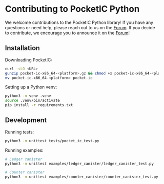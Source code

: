 # Contributing to PocketIC Python

We welcome contributions to the PocketIC Python library! If you have any questions or need help, please reach out to us on the [Forum](https://forum.dfinity.org/).
If you decide to contribute, we encourage you to announce it on the [Forum](https://forum.dfinity.org/)!

## Installation

Downloading PocketIC:
```bash
curl -sLO <URL>
gunzip pocket-ic-x86_64-<platform>.gz && chmod +x pocket-ic-x86_64-<platform>
mv pocket-ic-x86_64-<platform> pocket-ic
```

Setting up a Python venv:
```bash
python3 -m venv .venv
source .venv/bin/activate
pip install -r requirements.txt
```


## Development

Running tests:
```bash
python3 -m unittest tests/pocket_ic_test.py
```

Running examples:
```bash
# Ledger canister
python3 -m unittest examples/ledger_canister/ledger_canister_test.py

# Counter canister
python3 -m unittest examples/counter_canister/counter_canister_test.py
```

